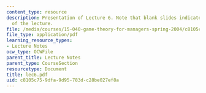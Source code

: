 ```yaml
---
content_type: resource
description: Presentation of Lecture 6. Note that blank slides indicate separate sections
  of the lecture.
file: /media/courses/15-040-game-theory-for-managers-spring-2004/c8105c759dfa9d95783dc28be027ef8a_lec6.pdf
file_type: application/pdf
learning_resource_types:
- Lecture Notes
ocw_type: OCWFile
parent_title: Lecture Notes
parent_type: CourseSection
resourcetype: Document
title: lec6.pdf
uid: c8105c75-9dfa-9d95-783d-c28be027ef8a
---
```

